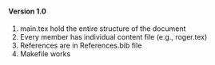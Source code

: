 <h4>Version 1.0</h4>

1. main.tex hold the entire structure of the document
2. Every member has individual content file (e.g., roger.tex)
3. References are in References.bib file
4. Makefile works
